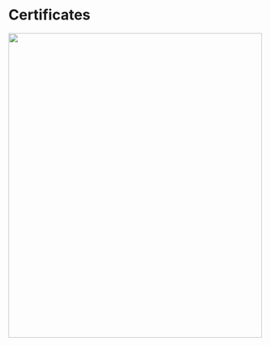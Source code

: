 # Certificates
<img src="[[img_girl.jpg](https://github.com/sanket-niwate/Certificates/blob/main/image.png)https://github.com/sanket-niwate/Certificates/blob/main/image.png](https://github.com/sanket-niwate/Certificates/blob/main/image.png?raw=true)https://github.com/sanket-niwate/Certificates/blob/main/image.png?raw=true" alt="" width="500" height="600">

